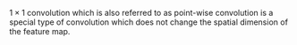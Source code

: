$1\times 1$ convolution which is also referred to as point-wise convolution is a special type of convolution which does not change the spatial dimension of the feature map.


